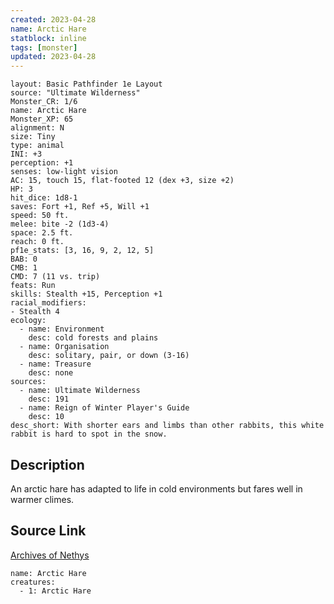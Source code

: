 ```yaml
---
created: 2023-04-28
name: Arctic Hare
statblock: inline
tags: [monster]
updated: 2023-04-28
---
```

```statblock
layout: Basic Pathfinder 1e Layout
source: "Ultimate Wilderness"
Monster_CR: 1/6
name: Arctic Hare
Monster_XP: 65
alignment: N
size: Tiny
type: animal
INI: +3
perception: +1
senses: low-light vision
AC: 15, touch 15, flat-footed 12 (dex +3, size +2)
HP: 3
hit_dice: 1d8-1
saves: Fort +1, Ref +5, Will +1
speed: 50 ft.
melee: bite -2 (1d3-4)
space: 2.5 ft.
reach: 0 ft.
pf1e_stats: [3, 16, 9, 2, 12, 5]
BAB: 0
CMB: 1
CMD: 7 (11 vs. trip)
feats: Run
skills: Stealth +15, Perception +1
racial_modifiers:
- Stealth 4
ecology:
  - name: Environment
    desc: cold forests and plains
  - name: Organisation
    desc: solitary, pair, or down (3-16)
  - name: Treasure
    desc: none
sources:
  - name: Ultimate Wilderness
    desc: 191
  - name: Reign of Winter Player's Guide
    desc: 10
desc_short: With shorter ears and limbs than other rabbits, this white rabbit is hard to spot in the snow.
```
## Description
An arctic hare has adapted to life in cold environments but fares well in warmer climes.
## Source Link
[Archives of Nethys](https://aonprd.com/MonsterDisplay.aspx?ItemName=Arctic%20Hare)
```encounter-table
name: Arctic Hare
creatures:
  - 1: Arctic Hare
```
